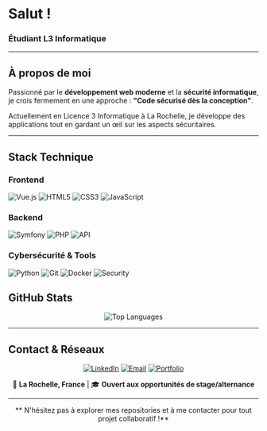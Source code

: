 # Salut !

### Étudiant L3 Informatique

---

## À propos de moi

Passionné par le **développement web moderne** et la **sécurité informatique**, je crois fermement en une approche : **"Code sécurisé dès la conception"**. 

Actuellement en Licence 3 Informatique à La Rochelle, je développe des applications tout en gardant un œil sur les aspects sécuritaires. 

---

## Stack Technique

### Frontend
![Vue.js](https://img.shields.io/badge/Vue.js-4FC08D?style=for-the-badge&logo=vue.js&logoColor=white)
![HTML5](https://img.shields.io/badge/HTML5-E34F26?style=for-the-badge&logo=html5&logoColor=white)
![CSS3](https://img.shields.io/badge/CSS3-1572B6?style=for-the-badge&logo=css3&logoColor=white)
![JavaScript](https://img.shields.io/badge/JavaScript-F7DF1E?style=for-the-badge&logo=javascript&logoColor=black)

### Backend
![Symfony](https://img.shields.io/badge/Symfony-000000?style=for-the-badge&logo=symfony&logoColor=white)
![PHP](https://img.shields.io/badge/PHP-777BB4?style=for-the-badge&logo=php&logoColor=white)
![API](https://img.shields.io/badge/REST_API-02569B?style=for-the-badge&logo=rest&logoColor=white)

### Cybersécurité & Tools
![Python](https://img.shields.io/badge/Python-3776AB?style=for-the-badge&logo=python&logoColor=white)
![Git](https://img.shields.io/badge/Git-F05032?style=for-the-badge&logo=git&logoColor=white)
![Docker](https://img.shields.io/badge/Docker-2496ED?style=for-the-badge&logo=docker&logoColor=white)
![Security](https://img.shields.io/badge/Security-FF6B6B?style=for-the-badge&logo=security&logoColor=white)

## GitHub Stats

<div align="center">

![Top Languages](https://github-readme-stats.vercel.app/api/top-langs/?username=dadal560&layout=compact&theme=radical&hide_border=true&bg_color=0d1117)

</div>

---

## Contact & Réseaux

<div align="center">

[![LinkedIn](https://img.shields.io/badge/LinkedIn-0A66C2?style=for-the-badge&logo=linkedin&logoColor=white)](https://linkedin.com/in/votre-profil)
[![Email](https://img.shields.io/badge/Email-D14836?style=for-the-badge&logo=gmail&logoColor=white)](mailto:gwen.henry56@gmail.com)
[![Portfolio](https://img.shields.io/badge/Portfolio-000000?style=for-the-badge&logo=vercel&logoColor=white)](http://gwendalhenry.fr/)

📍 **La Rochelle, France** | 🎓 **Ouvert aux opportunités de stage/alternance**

</div>

---

<div align="center">
  
** N'hésitez pas à explorer mes repositories et à me contacter pour tout projet collaboratif !**

</div>
